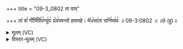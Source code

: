 +++
title = "09-3_0802 ता वाम्"

+++
ता꣡ वां꣢ गी꣣र्भि꣡र्वि꣢प꣣न्यु꣢वः꣣ प्र꣡य꣢स्वन्तो हवामहे। मे꣣ध꣡सा꣢ता सनि꣣ष्य꣡वः꣢ ॥ 09-3:0802 ॥ ॥9 (हु)॥

<details><summary>मूलम् (VC)</summary>

ता꣡ वां꣢ गी꣣र्भि꣡र्वि꣢प꣣न्यु꣢वः꣣ प्र꣡य꣢स्वन्तो हवामहे । मे꣣ध꣡सा꣢ता सनि꣣ष्य꣡वः꣢ ॥८०२॥
</details>

<details><summary>विस्वर-मूलम् (VC)</summary>

ता वां गीर्भिर्विपन्युवः प्रयस्वन्तो हवामहे । मेधसाता सनिष्यवः ॥८०२॥
</details>